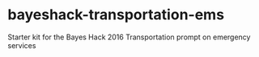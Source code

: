 # bayeshack-transportation-ems
Starter kit for the Bayes Hack 2016 Transportation prompt on emergency services
